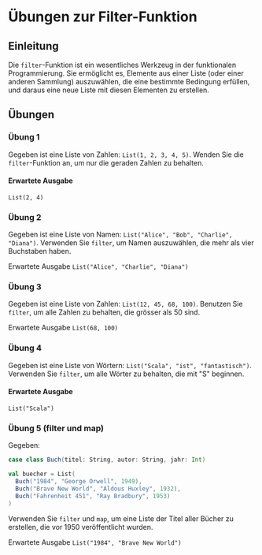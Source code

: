 # Übungen zur Filter-Funktion

## Einleitung
Die `filter`-Funktion ist ein wesentliches Werkzeug in der funktionalen Programmierung. Sie ermöglicht es, Elemente aus einer Liste (oder einer anderen Sammlung) auszuwählen, die eine bestimmte Bedingung erfüllen, und daraus eine neue Liste mit diesen Elementen zu erstellen.

## Übungen

### Übung 1
Gegeben ist eine Liste von Zahlen: `List(1, 2, 3, 4, 5)`. Wenden Sie die `filter`-Funktion an, um nur die geraden Zahlen zu behalten.

#### Erwartete Ausgabe
`List(2, 4)`

### Übung 2
Gegeben ist eine Liste von Namen: `List("Alice", "Bob", "Charlie", "Diana")`. Verwenden Sie `filter`, um Namen auszuwählen, die mehr als vier Buchstaben haben.

Erwartete Ausgabe
`List("Alice", "Charlie", "Diana")`

### Übung 3
Gegeben ist eine Liste von Zahlen: `List(12, 45, 68, 100)`. Benutzen Sie `filter`, um alle Zahlen zu behalten, die grösser als 50 sind.

Erwartete Ausgabe
`List(68, 100)`

### Übung 4
Gegeben ist eine Liste von Wörtern: `List("Scala", "ist", "fantastisch")`. Verwenden Sie `filter`, um alle Wörter zu behalten, die mit "S" beginnen.

#### Erwartete Ausgabe
`List("Scala")`

### Übung 5 (filter und map)
Gegeben:
```scala
case class Buch(titel: String, autor: String, jahr: Int)

val buecher = List(
  Buch("1984", "George Orwell", 1949),
  Buch("Brave New World", "Aldous Huxley", 1932),
  Buch("Fahrenheit 451", "Ray Bradbury", 1953)
)
```

Verwenden Sie `filter` und `map`, um eine Liste der Titel aller Bücher zu erstellen, die vor 1950 veröffentlicht wurden.

Erwartete Ausgabe
`List("1984", "Brave New World")`
